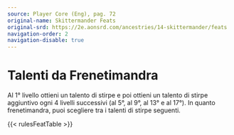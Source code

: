```yaml
---
source: Player Core (Eng), pag. 72
original-name: Skittermander Feats
original-srd: https://2e.aonsrd.com/ancestries/14-skittermander/feats
navigation-order: 2
navigation-disable: true
---
```


# Talenti da Frenetimandra

Al 1° livello ottieni un talento di stirpe e poi ottieni un talento di stirpe
aggiuntivo ogni 4 livelli successivi (al 5°, al 9°, al 13° e al 17°). In quanto
frenetimandra, puoi scegliere tra i talenti di stirpe seguenti.

{{< rulesFeatTable >}}
